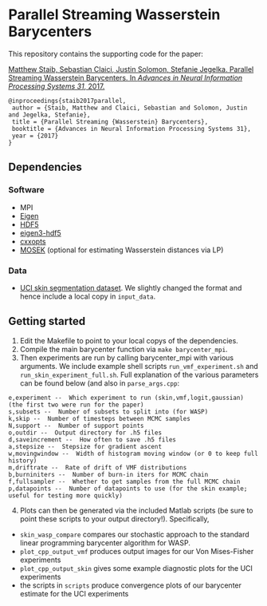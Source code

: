 # Parallel Streaming Wasserstein Barycenters
This repository contains the supporting code for the paper:

[Matthew Staib, Sebastian Claici, Justin Solomon, Stefanie Jegelka. Parallel Streaming Wasserstein Barycenters. In _Advances in Neural Information Processing Systems 31_, 2017.](https://arxiv.org/abs/1705.07443)

```
@inproceedings{staib2017parallel,
 author = {Staib, Matthew and Claici, Sebastian and Solomon, Justin and Jegelka, Stefanie},
 title = {Parallel Streaming {Wasserstein} Barycenters},
 booktitle = {Advances in Neural Information Processing Systems 31},
 year = {2017}
}
```

## Dependencies
### Software
* MPI
* [Eigen](http://eigen.tuxfamily.org/)
* [HDF5](https://support.hdfgroup.org/HDF5/)
* [eigen3-hdf5](https://github.com/garrison/eigen3-hdf5)
* [cxxopts](https://github.com/jarro2783/cxxopts)
* [MOSEK](https://www.mosek.com/) (optional for estimating Wasserstein distances via LP)

### Data
* [UCI skin segmentation dataset](https://archive.ics.uci.edu/ml/datasets/skin+segmentation). We slightly changed the format and hence include a local copy in `input_data`.

## Getting started
1. Edit the Makefile to point to your local copys of the dependencies.
2. Compile the main barycenter function via `make barycenter_mpi`.
3. Then experiments are run by calling barycenter_mpi with various arguments. We include example shell scripts `run_vmf_experiment.sh` and `run_skin_experiment_full.sh`. Full explanation of the various parameters can be found below (and also in `parse_args.cpp`:
```i,iters --  Number of iterations to run each thread
e,experiment --  Which experiment to run (skin,vmf,logit,gaussian) (the first two were run for the paper)
s,subsets --  Number of subsets to split into (for WASP)
k,skip --  Number of timesteps between MCMC samples
N,support --  Number of support points
o,outdir --  Output directory for .h5 files
d,saveincrement --  How often to save .h5 files
a,stepsize --  Stepsize for gradient ascent
w,movingwindow --  Width of histogram moving window (or 0 to keep full history)
m,driftrate --  Rate of drift of VMF distributions
b,burniniters --  Number of burn-in iters for MCMC chain
f,fullsampler --  Whether to get samples from the full MCMC chain
p,datapoints --  Number of datapoints to use (for the skin example; useful for testing more quickly)
```
4. Plots can then be generated via the included Matlab scripts (be sure to point these scripts to your output directory!). Specifically,
* `skin_wasp_compare` compares our stochastic approach to the standard linear programming barycenter algorithm for WASP.
* `plot_cpp_output_vmf` produces output images for our Von Mises-Fisher experiments
* `plot_cpp_output_skin` gives some example diagnostic plots for the UCI experiments
* the scripts in `scripts` produce convergence plots of our barycenter estimate for the UCI experiments
